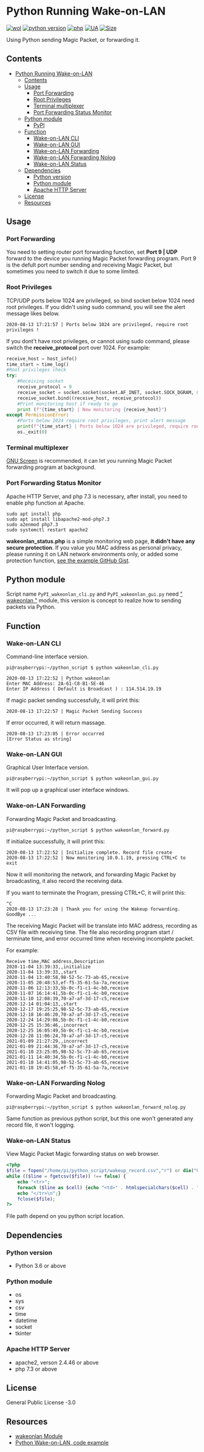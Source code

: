 # Python Running Wake-on-LAN
[![wol](https://github.takahashi65.info/lib_badge/wake-on-lan.svg)](https://pypi.org/project/wakeonlan/) 
[![python version](https://github.takahashi65.info/lib_badge/python-3.6.svg)](https://www.python.org/) 
[![php](https://github.takahashi65.info/lib_badge/php-7.3.0.svg)](https://www.php.net/) 
[![UA](https://github.takahashi65.info/lib_badge/active_maintenance.svg)](https://github.com/Suzhou65/Python-Wake-on-LAN)
[![Size](https://github-size-badge.herokuapp.com/Suzhou65/Python-Wake-on-LAN.svg)](https://github.com/axetroy/github-size-badge)

Using Python sending Magic Packet, or forwarding it.

## Contents
- [Python Running Wake-on-LAN](#python-running-wake-on-lan)
  * [Contents](#contents)
  * [Usage](#usage)
    + [Port Forwarding](#port-forwarding)
    + [Root Privileges](#root-privileges)
    + [Terminal multiplexer](#terminal-multiplexer)
    + [Port Forwarding Status Monitor](#port-forwarding-status-monitor)
  * [Python module](#python-module)
    + [PyPl](#pypl)
  * [Function](#function)
    + [Wake-on-LAN CLI](#wake-on-lan-cli)
    + [Wake-on-LAN GUI](#wake-on-lan-gui)
    + [Wake-on-LAN Forwarding](#wake-on-lan-forwarding)
    + [Wake-on-LAN Forwarding Nolog](#wake-on-lan-forwarding-nolog)
    + [Wake-on-LAN Status](#wake-on-lan-status)
  * [Dependencies](#dependencies)
    + [Python version](#python-version)
    + [Python module](#python-module-1)
    + [Apache HTTP Server](#apache-http-server)
  * [License](#license)
  * [Resources](#resources)

## Usage
### Port Forwarding
You need to setting router port forwarding function, set **Port 9 | UDP** forward to the device you running Magic Packet forwarding program. Port 9 is the defult port number sending and receiving Magic Packet, but sometimes you need to switch it due to some limited.

### Root Privileges
TCP/UDP ports below 1024 are privileged, so bind socket below 1024 need root privileges. If you didn't using sudo command, you will see the alert message likes below.
```text
2020-08-13 17:21:57 | Ports below 1024 are privileged, require root privileges !
```
If you dont't have root privileges, or cannot using sudo command, please switch the **receive_protocol** port over 1024. For example:
```python
receive_host = host_info()
time_start = time_log()
#Root privileges check
try:
    #Receiving socket
    receive_protocol = 9
    receive_socket = socket.socket(socket.AF_INET, socket.SOCK_DGRAM, 0)
    receive_socket.bind((receive_host, receive_protocol))
    #Print monitoring host if ready to go
    print (f"{time_start} | Now monitoring {receive_host}")
except PermissionError:
    #Ports below 1024 require root privileges, print alert message
    print(f"{time_start} | Ports below 1024 are privileged, require root privileges !")
    os._exit(0)
```
### Terminal multiplexer
[GNU Screen](https://www.gnu.org/software/screen/) is recommended, it can let you running Magic Packet forwarding program at background.

### Port Forwarding Status Monitor
Apache HTTP Server, and php 7.3 is necessary, after install, you need to enable php function at Apache.
```shell
sudo apt install php
sudo apt install libapache2-mod-php7.3
sudo a2enmod php7.3
sudo systemctl restart apache2
```

**wakeonlan_status.php** is a simple monitoring web page, **it didn't have any secure protection**. If you value you MAC address as personal privacy, please running it on LAN network environments only, or added some protection function, [see the example GitHub Gist](https://gist.github.com/Suzhou65/eed12200e516aac88b83f8ee6ec3dc7a).

## Python module
Script name ```PyPI_wakeonlan_cli.py``` and ```PyPI_wakeonlan_gui.py``` need [" wakeonlan "](https://pypi.org/project/wakeonlan/) module, this version is concept to realize how to sending packets via Python.

## Function
### Wake-on-LAN CLI
Command-line interface version.
```shell
pi@raspberrypi:~/python_script $ python wakeonlan_cli.py
```
```text
2020-08-13 17:22:52 | Python wakeonlan
Enter MAC Address: 2A-61-C8-B1-5E-46
Enter IP Address ( Default is Broadcast ) : 114.514.19.19
```
If magic packet sending successfully, it will print this:
```text
2020-08-13 17:22:57 | Magic Packet Sending Success
```
If error occurred, it will return massage.
```text
2020-08-13 17:23:05 | Error occurred
[Error Status as string]
```

### Wake-on-LAN GUI
Graphical User Interface version.
```shell
pi@raspberrypi:~/python_script $ python wakeonlan_gui.py
```
It will pop up a graphical user interface windows.

### Wake-on-LAN Forwarding
Forwarding Magic Packet and broadcasting.
```shell
pi@raspberrypi:~/python_script $ python wakeonlan_forward.py
```
If initialize successfully, it will print this:
```text
2020-08-13 17:22:52 | Initialize complete. Record file create
2020-08-13 17:22:52 | Now monitoring 10.0.1.19, pressing CTRL+C to exit
```
Now it will monitoring the network, and forwarding Magic Packet by broadcasting, it also record the receiving data.

If you want to terminate the Program, pressing CTRL+C, it will print this:
```
^C
2020-08-13 17:23:28 | Thank you for using the Wakeup forwarding.
GoodBye ...
```
The receiving Magic Packet will be translate into MAC address, recording as CSV file with receiving time. The file also recording program start / terminate time, and error occurred time when receiving incomplete packet.

For example:
```csv
Receive time,MAC address,Description
2020-11-04 13:39:33,,initialize
2020-11-04 13:39:33,,start
2020-11-04 13:40:58,98-52-5c-73-ab-65,receive
2020-11-05 20:48:53,ef-f5-35-61-5a-7a,receive
2020-11-06 12:13:33,5b-0c-f1-c1-4c-b0,receive
2020-11-07 16:14:41,5b-0c-f1-c1-4c-b0,receive
2020-11-10 12:08:39,70-a7-af-3d-17-c5,receive
2020-12-14 01:04:13,,start
2020-12-17 19:25:25,98-52-5c-73-ab-65,receive
2020-12-18 16:46:20,70-a7-af-3d-17-c5,receive
2020-12-24 14:29:08,5b-0c-f1-c1-4c-b0,receive
2020-12-25 15:36:46,,incorrect
2020-12-25 16:05:49,5b-0c-f1-c1-4c-b0,receive
2020-12-28 11:06:24,70-a7-af-3d-17-c5,receive
2021-01-09 21:27:29,,incorrect
2021-01-09 21:44:36,70-a7-af-3d-17-c5,receive
2021-01-10 23:25:05,98-52-5c-73-ab-65,receive
2021-01-11 14:40:34,5b-0c-f1-c1-4c-b0,receive
2021-01-18 14:41:05,98-52-5c-73-ab-65,receive
2021-01-18 19:45:58,ef-f5-35-61-5a-7a,receive
```

### Wake-on-LAN Forwarding Nolog
Forwarding Magic Packet and broadcasting.
```shell
pi@raspberrypi:~/python_script $ python wakeonlan_forward_nolog.py
```
Same function as previous python script, but this one won't generated any record file, it won't logging.

### Wake-on-LAN Status
View Magic Packet Magic forwarding status on web browser.
```php
<?php
$file = fopen("/home/pi/python_script/wakeup_record.csv","r") or die("Unable to open file!");
while (($line = fgetcsv($file)) !== false) {
    echo "<tr>";
    foreach ($line as $cell) {echo "<td>" . htmlspecialchars($cell) . "</td>";}
    echo "</tr>\n";}
    fclose($file);
?>
```
File path depend on you python script location.

## Dependencies
### Python version
- Python 3.6 or above

### Python module
- os
- sys
- csv
- time
- datetime
- socket
- tkinter

### Apache HTTP Server
- apache2, verson 2.4.46 or above
- php 7.3 or above

## License
General Public License -3.0

## Resources
- [wakeonlan Module](https://pypi.org/project/wakeonlan/)
- [Python Wake-on-LAN, code example](https://github.com/remcohaszing/pywakeonlan)
